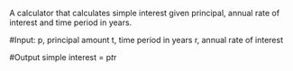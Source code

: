 A calculator that calculates simple interest given principal, annual rate of interest and time period in years.

#Input:
p, principal amount 
t, time period in years
r, annual rate of interest

#Output
simple interest = p*t*r
